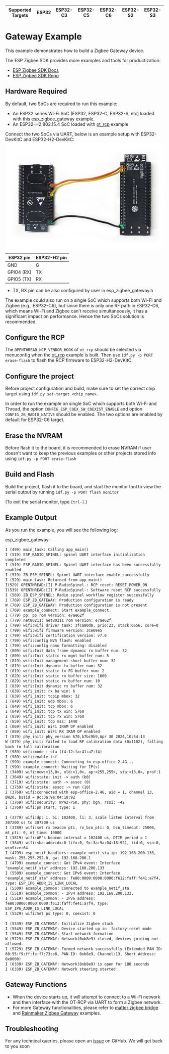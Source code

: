 | Supported Targets | ESP32 | ESP32-C3 | ESP32-C5 | ESP32-C6 | ESP32-S2 | ESP32-S3 |
| ----------------- | ----- | -------- | -------- | -------- | -------- | -------- |

# Gateway Example

This example demonstrates how to build a Zigbee Gateway device.

The ESP Zigbee SDK provides more examples and tools for productization:
* [ESP Zigbee SDK Docs](https://docs.espressif.com/projects/esp-zigbee-sdk)
* [ESP Zigbee SDK Repo](https://github.com/espressif/esp-zigbee-sdk)

## Hardware Required

By default, two SoCs are required to run this example:
* An ESP32 series Wi-Fi SoC (ESP32, ESP32-C, ESP32-S, etc) loaded with this esp_zigbee_gateway example.
* An ESP32-H2 802.15.4 SoC loaded with [ot_rcp](../../openthread/ot_rcp/) example

Connect the two SoCs via UART, below is an example setup with ESP32-DevKitC and ESP32-H2-DevKitC:
![Zigbee_gateway](../../openthread/ot_br/image/thread-border-router-esp32-esp32h2.jpg)

ESP32 pin     | ESP32-H2 pin
------------- |-------------
   GND        |    G
   GPIO4 (RX) |    TX
   GPIO5 (TX) |    RX

* TX, RX pin can be also configured by user in esp_zigbee_gateway.h

The example could also run on a single SoC which supports both Wi-Fi and Zigbee (e.g., ESP32-C6), but since there is only one RF path in ESP32-C6, which means Wi-Fi and Zigbee can't receive simultaneously, it has a significant impact on performance. Hence the two SoCs solution is recommended.

## Configure the RCP

The `OPENTHREAD_NCP_VENDOR_HOOK` of `ot_rcp` should be selected via menuconfig when the [ot_rcp](../../openthread/ot_rcp/) example is built. Then use `idf.py -p PORT erase-flash` to flash the RCP firmware to ESP32-H2-DevKitC.

## Configure the project

Before project configuration and build, make sure to set the correct chip target using `idf.py set-target <chip_name>`.

In order to run the example on single SoC which supports both Wi-Fi and Thread, the option `CONFIG_ESP_COEX_SW_COEXIST_ENABLE` and option `CONFIG_ZB_RADIO_NATIVE` should be enabled. The two options are enabled by default for ESP32-C6 target.

## Erase the NVRAM 

Before flash it to the board, it is recommended to erase NVRAM if user doesn't want to keep the previous examples or other projects stored info using `idf.py -p PORT erase-flash`

## Build and Flash

Build the project, flash it to the board, and start the monitor tool to view the serial output by running `idf.py -p PORT flash monitor`

(To exit the serial monitor, type ``Ctrl-]``.)

## Example Output

As you run the example, you will see the following log:

esp_zigbee_gateway:
```
I (499) main_task: Calling app_main()
I (519) ESP_RADIO_SPINEL: spinel UART interface initialization completed
I (519) ESP_RADIO_SPINEL: Spinel UART interface has been successfully enabled
I (519) ZB_ESP_SPINEL: Spinel UART interface enable successfully
I (529) main_task: Returned from app_main()
I(529) OPENTHREAD:[I] P-RadioSpinel-: RCP reset: RESET_POWER_ON
I(539) OPENTHREAD:[I] P-RadioSpinel-: Software reset RCP successfully
I (569) ZB_ESP_SPINEL: Radio spinel workflow register successfully
I (769) ESP_ZB_GATEWAY: Production configuration is ready
W (769) ESP_ZB_GATEWAY: Production configuration is not present
I (769) example_connect: Start example_connect.
I (779) pp: pp rom version: e7ae62f
I (779) net80211: net80211 rom version: e7ae62f
I (799) wifi:wifi driver task: 3fca80d8, prio:23, stack:6656, core=0
I (799) wifi:wifi firmware version: 3ce09e5
I (799) wifi:wifi certification version: v7.0
I (799) wifi:config NVS flash: enabled
I (799) wifi:config nano formatting: disabled
I (809) wifi:Init data frame dynamic rx buffer num: 32
I (809) wifi:Init static rx mgmt buffer num: 5
I (819) wifi:Init management short buffer num: 32
I (819) wifi:Init dynamic tx buffer num: 32
I (819) wifi:Init static tx FG buffer num: 2
I (829) wifi:Init static rx buffer size: 1600
I (829) wifi:Init static rx buffer num: 10
I (839) wifi:Init dynamic rx buffer num: 32
I (839) wifi_init: rx ba win: 6
I (839) wifi_init: tcpip mbox: 32
I (849) wifi_init: udp mbox: 6
I (849) wifi_init: tcp mbox: 6
I (849) wifi_init: tcp tx win: 5760
I (859) wifi_init: tcp rx win: 5760
I (859) wifi_init: tcp mss: 1440
I (869) wifi_init: WiFi IRAM OP enabled
I (869) wifi_init: WiFi RX IRAM OP enabled
I (879) phy_init: phy_version 670,b7bc9b9,Apr 30 2024,10:54:13
W (879) phy_init: failed to load RF calibration data (0x1102), falling back to full calibration
I (989) wifi:mode : sta (f4:12:fa:41:a7:f4)
I (989) wifi:enable tsf
I (999) example_connect: Connecting to esp-office-2.4G...
I (999) example_connect: Waiting for IP(s)
I (3409) wifi:new:<13,0>, old:<1,0>, ap:<255,255>, sta:<13,0>, prof:1
I (3649) wifi:state: init -> auth (b0)
I (3719) wifi:state: auth -> assoc (0)
I (3759) wifi:state: assoc -> run (10)
I (3769) wifi:connected with esp-office-2.4G, aid = 1, channel 13, BW20, bssid = 9c:3a:9a:04:18:92
I (3769) wifi:security: WPA2-PSK, phy: bgn, rssi: -42
I (3769) wifi:pm start, type: 1

I (3779) wifi:dp: 1, bi: 102400, li: 3, scale listen interval from 307200 us to 307200 us
I (3789) wifi:set rx beacon pti, rx_bcn_pti: 0, bcn_timeout: 25000, mt_pti: 0, mt_time: 10000
I (3819) wifi:AP's beacon interval = 102400 us, DTIM period = 1
I (3849) wifi:<ba-add>idx:0 (ifx:0, 9c:3a:9a:04:18:92), tid:0, ssn:0, winSize:64
I (4799) esp_netif_handlers: example_netif_sta ip: 192.168.200.133, mask: 255.255.252.0, gw: 192.168.200.1
I (4799) example_connect: Got IPv4 event: Interface "example_netif_sta" address: 192.168.200.133
I (5509) example_connect: Got IPv6 event: Interface "example_netif_sta" address: fe80:0000:0000:0000:f612:faff:fe41:a7f4, type: ESP_IP6_ADDR_IS_LINK_LOCAL
I (5509) example_common: Connected to example_netif_sta
I (5519) example_common: - IPv4 address: 192.168.200.133,
I (5519) example_common: - IPv6 address: fe80:0000:0000:0000:f612:faff:fe41:a7f4, type: ESP_IP6_ADDR_IS_LINK_LOCAL
I (5529) wifi:Set ps type: 0, coexist: 0

I (5539) ESP_ZB_GATEWAY: Initialize Zigbee stack
I (5549) ESP_ZB_GATEWAY: Device started up in  factory-reset mode
I (5549) ESP_ZB_GATEWAY: Start network formation
W (5729) ESP_ZB_GATEWAY: Network(0xb8e9) closed, devices joining not allowed.
I (5729) ESP_ZB_GATEWAY: Formed network successfully (Extended PAN ID: 60:55:f9:ff:fe:f7:73:e8, PAN ID: 0xb8e9, Channel:13, Short Address: 0x0000)
I (6339) ESP_ZB_GATEWAY: Network(0xb8e9) is open for 180 seconds
I (6339) ESP_ZB_GATEWAY: Network steering started
```

## Gateway Functions

 * When the device starts up, it will attempt to connect to a Wi-Fi network and then interface with the OT-RCP via UART to form a Zigbee network.
 * For more Gateway functionalities, please refer to [matter zigbee bridge](https://github.com/espressif/esp-matter/tree/main/examples/bridge_apps/zigbee_bridge/) and [Rainmaker Zigbee Gateway](https://github.com/espressif/esp-rainmaker/tree/master/examples/zigbee_gateway) examples.

## Troubleshooting

For any technical queries, please open an [issue](https://github.com/espressif/esp-idf/issues) on GitHub. We will get back to you soon
